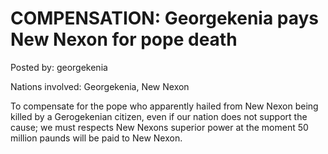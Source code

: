# COMPENSATION: Georgekenia pays New Nexon for pope death

Posted by: georgekenia

Nations involved: Georgekenia, New Nexon

To compensate for the pope who apparently hailed from New Nexon being killed by a Gerogekenian citizen, even if our nation does not support the cause; we must respects New Nexons superior power at the moment 50 million paunds will be paid to New Nexon.
